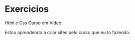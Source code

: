 # Exercicios
 Html e Css Curso em Video

Estou aprendendo a criar sites pelo curso que eu to fazendo.
